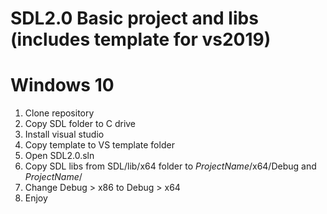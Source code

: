 # SDL2.0 Basic project and libs (includes template for vs2019) 

# Windows 10
1. Clone repository
2. Copy SDL folder to C drive
3. Install visual studio 
4. Copy template to VS template folder
5. Open SDL2.0.sln 
6. Copy SDL libs from SDL/lib/x64 folder to $ProjectName$/x64/Debug and $ProjectName$/
7. Change Debug > x86 to Debug > x64
8. Enjoy
